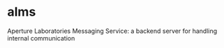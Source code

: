# alms
Aperture Laboratories Messaging Service: a backend server for handling internal communication

